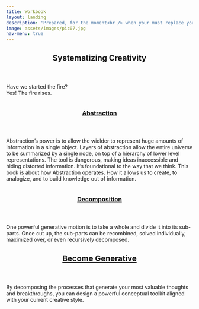```yaml
---
title: Workbook
layout: landing
description: 'Prepared, for the moment<br /> when your must replace your creator.'
image: assets/images/pic07.jpg
nav-menu: true
---
```


<!-- Main -->
<div id="main">

<!-- One -->
<section id="one">
	<div class="inner">
		<header class="major">
			<h2>Systematizing Creativity</h2>
		</header>
		<p>Have we started the fire? <br> Yes! The fire rises.</p>
	</div>
</section>

<!-- Two -->
<section id="two" class="spotlights">
	<section>
		<a href="generic.html" class="image">
			<img src="assets/images/pic08.jpg" alt="" data-position="center center" />
		</a>
		<div class="content">
			<div class="inner">
				<header class="major">
					<h3><a href="https://www.syscreativity.com/2019/01/23/abstraction">Abstraction</a></h3>
				</header>
				<p>Abstraction’s power is to allow the wielder to represent huge amounts of information in a single object. Layers of abstraction allow the entire universe to be summarized by a single node, on top of a hierarchy of lower level representations. The tool is dangerous, making ideas inaccessible and hiding distorted information. It’s foundational to the way that we think. This book is about how Abstraction operates. How it allows us to create, to analogize, and to build knowledge out of information.</p>
				<ul class="actions">
					<!-- <li><a href="generic.html" class="button">Learn more</a></li> -->
				</ul>
			</div>
		</div>
	</section>
	<section>
		<a href="generic.html" class="image">
			<img src="assets/images/pic09.jpg" alt="" data-position="top center" />
		</a>
		<div class="content">
			<div class="inner">
				<header class="major">
					<h3><a href="https://www.syscreativity.com/2019/01/23/decomposition">Decomposition</a></h3>
				</header>
				<p>One powerful generative motion is to take a whole and divide it into its sub-parts. Once cut up, the sub-parts can be recombined, solved individually, maximized over, or even recursively decomposed.</p>
				<ul class="actions">
					<!-- <li><a href="generic.html" class="button">Learn more</a></li> -->
				</ul>
			</div>
		</div>
	</section>
</section>

<!-- Three -->
<section id="three">
	<div class="inner">
		<header class="major">
			<h2><a href="https://www.syscreativity.com/2019/01/20/generating-generators">Become Generative<a></h2>
		</header>
		<p>By decomposing the processes that generate your most valuable thoughts and breakthroughs, you can design a powerful conceptual toolkit aligned with your current creative style.</p>
		<ul class="actions">
			<!-- <li><a href="generic.html" class="button next">Get Started</a></li> -->
		</ul>
	</div>
</section>

</div>
